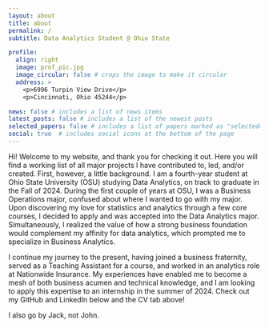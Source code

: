 ```yaml
---
layout: about
title: about
permalink: /
subtitle: Data Analytics Student @ Ohio State

profile:
  align: right
  image: prof_pic.jpg
  image_circular: false # crops the image to make it circular
  address: >
    <p>6996 Turpin View Drive</p>
    <p>Cincinnati, Ohio 45244</p>

news: false # includes a list of news items
latest_posts: false # includes a list of the newest posts
selected_papers: false # includes a list of papers marked as "selected={true}"
social: true  # includes social icons at the bottom of the page
---
```


Hi! Welcome to my website, and thank you for checking it out. Here you will find a working list of all major projects I have contributed to, led, and/or created. First, however, a little background. I am a fourth-year student at Ohio State University (OSU) studying Data Analytics, on track to graduate in the Fall of 2024. During the first couple of years at OSU, I was a Business Operations major, confused about where I wanted to go with my major. Upon discovering my love for statistics and analytics through a few core courses, I decided to apply and was accepted into the Data Analytics major. Simultaneously, I realized the value of how a strong business foundation would complement my affinity for data analytics, which prompted me to specialize in Business Analytics.

I continue my journey to the present, having joined a business fraternity, served as a Teaching Assistant for a course, and worked in an analytics role at Nationwide Insurance. My experiences have enabled me to become a mesh of both business acumen and technical knowledge, and I am looking to apply this expertise to an internship in the summer of 2024. Check out my GitHub and LinkedIn below and the CV tab above!

I also go by Jack, not John.